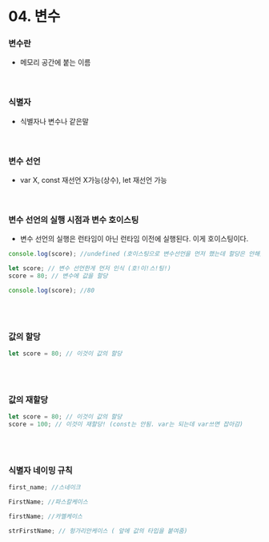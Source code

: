 # 04. 변수

### 변수란

- 메모리 공간에 붙는 이름<br /><br /><br />

### 식별자

- 식별자나 변수나 같은말<br /><br /><br />
  

### 변수 선언

- var X, const 재선언 X가능(상수), let 재선언 가능<br /><br /><br />
  

### 변수 선언의 실행 시점과 변수 호이스팅

- 변수 선언의 실행은 런타임이 아닌 런타임 이전에 실행된다. 이게 호이스팅이다.

```javascript
console.log(score); //undefined (호이스팅으로 변수선언을 먼저 했는데 할당은 안해줬으니까 암묵적으로 빈 메모리공간에 score라는 이름이 붙음. 이거시 암묵적 할당)

let score; // 변수 선언한게 먼저 인식 (호!이!스!팅!)
score = 80; // 변수에 값을 할당

console.log(score); //80
```
<br /><br />

### 값의 할당

```javascript
let score = 80; // 이것이 값의 할당
```
<br /><br />

### 값의 재할당

```javascript
let score = 80; // 이것이 값의 할당
score = 100; // 이것이 재할당! (const는 안됨. var는 되는데 var쓰면 잡아감)
```
<br /><br />

### 식별자 네이밍 규칙

```javascript
first_name; //스네이크

FirstName; //파스칼케이스

firstName; //카멜케이스

strFirstName; // 헝가리안케이스 ( 앞에 값의 타입을 붙여줌)
```
